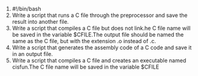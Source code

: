 1. #!/bin/bash
2. Write a script that runs a C file through the preprocessor and save the result into another file.
3. Write a script that compiles a C file but does not link.he C file name will be saved in the variable $CFILE.The output file should be named the same as the C file, but with the extension .o instead of .c.
4. Write a script that generates the assembly code of a C code and save it in an output file.
5. Write a script that compiles a C file and creates an executable named cisfun.The C file name will be saved in the variable $CFILE
